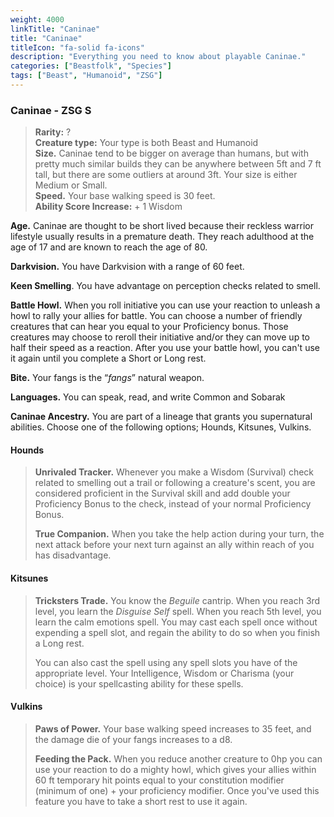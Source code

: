 ```yaml
---
weight: 4000
linkTitle: "Caninae"
title: "Caninae"
titleIcon: "fa-solid fa-icons"
description: "Everything you need to know about playable Caninae."
categories: ["Beastfolk", "Species"]
tags: ["Beast", "Humanoid", "ZSG"]
---
```


### Caninae \- ZSG S

> **Rarity:** ?  
> **Creature type:** Your type is both Beast and Humanoid  
> **Size.** Caninae tend to be bigger on average than humans, but with pretty much similar builds they can be anywhere between 5ft and 7 ft tall, but there are some outliers at around 3ft. Your size is either Medium or Small.  
> **Speed.** Your base walking speed is 30 feet.  
> **Ability Score Increase:** \+ 1 Wisdom

**Age.** Caninae are thought to be short lived because their reckless warrior lifestyle usually results in a premature death. They reach adulthood at the age of 17 and are known to reach the age of 80\.

**Darkvision.** You have Darkvision with a range of 60 feet.

**Keen Smelling**. You have advantage on perception checks related to smell.

**Battle Howl.** When you roll initiative you can use your reaction to unleash a howl to rally your allies for battle. You can choose a number of friendly creatures that can hear you equal to your Proficiency bonus. Those creatures may choose to reroll their initiative and/or they can move up to half their speed as a reaction. After you use your battle howl, you can't use it again until you complete a Short or Long rest.

**Bite.** Your fangs is the “_fangs_” natural weapon.

**Languages.** You can speak, read, and write Common and Sobarak

**Caninae Ancestry.** You are part of a lineage that grants you supernatural abilities. Choose one of the following options; Hounds, Kitsunes, Vulkins.

#### Hounds

> **Unrivaled Tracker.** Whenever you make a Wisdom (Survival) check related to smelling out a trail or following a creature's scent, you are considered proficient in the Survival skill and add double your Proficiency Bonus to the check, instead of your normal Proficiency Bonus.
>
> **True Companion.** When you take the help action during your turn, the next attack before your next turn against an ally within reach of you has disadvantage.

#### **Kitsunes**

> **Tricksters Trade.** You know the _Beguile_ cantrip. When you reach 3rd level, you learn the _Disguise Self_ spell. When you reach 5th level, you learn the calm emotions spell. You may cast each spell once without expending a spell slot, and regain the ability to do so when you finish a Long rest.
>
> You can also cast the spell using any spell slots you have of the appropriate level. Your Intelligence, Wisdom or Charisma (your choice) is your spellcasting ability for these spells.

#### **Vulkins**

> **Paws of Power.** Your base walking speed increases to 35 feet, and the damage die of your fangs increases to a d8.
>
> **Feeding the Pack.** When you reduce another creature to 0hp you can use your reaction to do a mighty howl, which gives your allies within 60 ft temporary hit points equal to your constitution modifier (minimum of one) \+ your proficiency modifier. Once you've used this feature you have to take a short rest to use it again.
